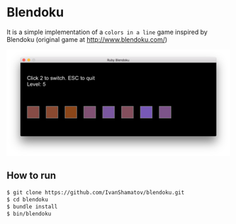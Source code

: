 # Blendoku

It is a simple implementation of a `colors in a line` game inspired by Blendoku (original game at http://www.blendoku.com/) 

![Screenshot](/screen.png?raw=true )

## How to run

```
$ git clone https://github.com/IvanShamatov/blendoku.git
$ cd blendoku
$ bundle install
$ bin/blendoku
```